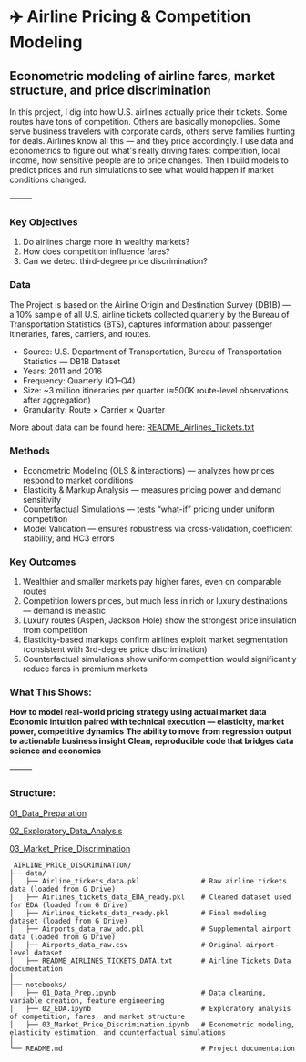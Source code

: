 # ✈️ Airline Pricing & Competition Modeling

## Econometric modeling of airline fares, market structure, and price discrimination

In this project, I dig into how U.S. airlines actually price their tickets. Some routes have tons of competition. Others are basically monopolies. Some serve business travelers with corporate cards, others serve families hunting for deals. Airlines know all this — and they price accordingly.
I use data and econometrics to figure out what's really driving fares: competition, local income, how sensitive people are to price changes. Then I build models to predict prices and run simulations to see what would happen if market conditions changed.

⸻

### Key Objectives

1. Do airlines charge more in wealthy markets?
2. How does competition influence fares?
3. Can we detect third-degree price discrimination?

### Data

The Project is based on the Airline Origin and Destination Survey (DB1B) — a 10% sample of all U.S. airline tickets collected quarterly by the Bureau of Transportation Statistics (BTS), captures information about passenger itineraries, fares, carriers, and routes.

* Source: U.S. Department of Transportation, Bureau of Transportation Statistics — DB1B Dataset
* Years: 2011 and 2016
* Frequency: Quarterly (Q1–Q4)
* Size: ~3 million itineraries per quarter (≈500K route-level observations after aggregation)
* Granularity: Route × Carrier × Quarter

More about data can be found here: [README_Airlines_Tickets.txt](data/README_Airlines_Tickets.txt)

### Methods

* Econometric Modeling (OLS & interactions) — analyzes how prices respond to market conditions
* Elasticity & Markup Analysis — measures pricing power and demand sensitivity
* Counterfactual Simulations — tests “what-if” pricing under uniform competition
* Model Validation — ensures robustness via cross-validation, coefficient stability, and HC3 errors

### Key Outcomes

1. Wealthier and smaller markets pay higher fares, even on comparable routes
2. Competition lowers prices, but much less in rich or luxury destinations — demand is inelastic
3. Luxury routes (Aspen, Jackson Hole) show the strongest price insulation from competition
4. Elasticity-based markups confirm airlines exploit market segmentation (consistent with 3rd-degree price discrimination)
5. Counterfactual simulations show uniform competition would significantly reduce fares in premium markets

### What This Shows:

**How to model real-world pricing strategy using actual market data**
**Economic intuition paired with technical execution — elasticity, market power, competitive dynamics**
**The ability to move from regression output to actionable business insight**
**Clean, reproducible code that bridges data science and economics**

⸻

### Structure:

[01_Data_Preparation](notebooks/01_Data_Prep.ipynb)

[02_Exploratory_Data_Analysis](notebooks/02_EDA.ipynb)

[03_Market_Price_Discrimination](notebooks/03_Market_Price_Discrimination.ipynb)



```
 AIRLINE_PRICE_DISCRIMINATION/
├── data/
│   ├── Airline_tickets_data.pkl               # Raw airline tickets data (loaded from G Drive)
│   ├── Airlines_tickets_data_EDA_ready.pkl    # Cleaned dataset used for EDA (loaded from G Drive)
│   ├── Airlines_tickets_data_ready.pkl        # Final modeling dataset (loaded from G Drive)
│   ├── Airports_data_raw_add.pkl              # Supplemental airport data (loaded from G Drive)
│   ├── Airports_data_raw.csv                  # Original airport-level dataset 
│   ├── README_AIRLINES_TICKETS_DATA.txt       # Airline Tickets Data documentation
│
├── notebooks/
│   ├── 01_Data_Prep.ipynb                     # Data cleaning, variable creation, feature engineering
│   ├── 02_EDA.ipynb                           # Exploratory analysis of competition, fares, and market structure
│   ├── 03_Market_Price_Discrimination.ipynb   # Econometric modeling, elasticity estimation, and counterfactual simulations
│
└── README.md                                  # Project documentation
```
